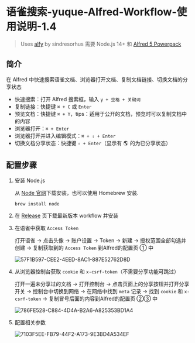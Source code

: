 # 语雀搜索-yuque-Alfred-Workflow-使用说明-1.4

> Uses [alfy](https://github.com/sindresorhus/alfy) by sindresorhus
需要 Node.js 14+ 和 [Alfred 5 Powerpack](https://www.alfredapp.com/powerpack/)
> 

## 简介

在 Alfred 中快速搜索语雀文档、浏览器打开文档、复制文档链接、切换文档的分享状态

- 快速搜索：打开 Alfred 搜索框，输入 `y + 空格 + 关键词`
- 复制链接：快捷键 `⌘ + C` 或 `Enter`
- 预览文档：快捷键 `⌘ + Y`，tips：适用于公开的文档，预览时可以复制文档中的内容
- 浏览器打开：`⌘ + Enter`
- 浏览器打开并进入编辑模式：`⌘ + ⇧ + Enter`
- 切换文档分享状态：快捷键 `⇧ + Enter`（显示有 🌎 的为已分享状态）

## 配置步骤

1. 安装 Node.js
    
    从 [Node 官网](https://nodejs.org/zh-cn/)下载安装，也可以使用 Homebrew 安装.
    
    ```bash
    brew install node
    ```
    
2. 在 [Release](https://github.com/wisinfun/Alfred-Workflow-yuque/releases) 页下载最新版本 workflow 并安装
3. 在语雀中获取 `Access Token`
    
    打开语雀 → 点击头像 → 账户设置 → Token → 新建 → 授权范围全部勾选并创建 → 复制获取到的 `Access Token` 到Alfred的配置页 ① 中
    
    ![57F1B597-CEE2-4EED-8AC1-887E52762D8D](https://user-images.githubusercontent.com/41355260/202742466-79ac3599-b473-4ff4-8ca4-f4cdf96e3108.png)


    
4. 从浏览器控制台获取 `cookie` 和 `x-csrf-token`（不需要分享功能可跳过）
    
    打开一遍未分享过的文档 → 打开控制台 → 点击页面上的分享按钮并打开分享开关 → 控制台中切换到网络 → 在网络中找到 `meta` 记录 → 找到 `cookie` 和 `x-csrf-token` → 复制冒号后面的内容到Alfred的配置页 ②③ 中
    
    ![786FE528-C884-4D4A-B2A6-A825353BD1A4](https://user-images.githubusercontent.com/41355260/202742479-abca0f19-a42c-4260-9724-f28c89118329.png)


    
5. 配置相关参数
    
    ![7103F5EE-FB79-44F2-A173-9E3BD4A534EF](https://user-images.githubusercontent.com/41355260/202742512-5da138ec-0bed-4069-8d6b-577e91e296e5.png)


